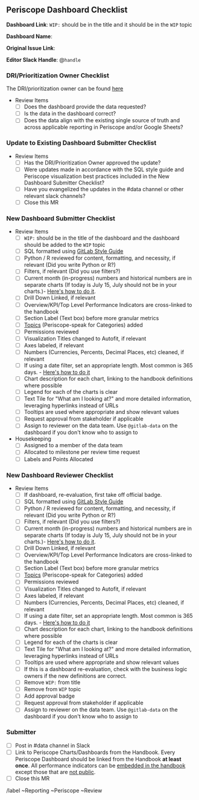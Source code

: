 ## Periscope Dashboard Checklist

<!--
Please complete all items. Ask questions in the #data slack channel
--->

**Dashboard Link**:
`WIP:` should be in the title and it should be in the `WIP` topic

**Dashboard Name**:

**Original Issue Link**:
<!--
If none, please include a description of the problem to be solved. 
--->

**Editor Slack Handle**: @`handle`

### DRI/Prioritization Owner Checklist

The DRI/prioritization owner can be found [here](https://about.gitlab.com/handbook/business-ops/data-team/#data-support-per-organization)

* Review Items
   * [ ] Does the dashboard provide the data requested?
   * [ ] Is the data in the dashboard correct?
   * [ ] Does the data align with the existing single source of truth and across applicable reporting in Periscope and/or Google Sheets?

### Update to Existing Dashboard Submitter Checklist

* Review Items
   * [ ] Has the DRI/Prioritization Owner approved the update?
   * [ ] Were updates made in accordance with the SQL style guide and Periscope visualization best practices included in the New Dashboard Submitter Checklist?
   * [ ] Have you evangelized the updates in the #data channel or other relevant slack channels?
   * [ ] Close this MR

### New Dashboard Submitter Checklist
* Review Items
   * [ ] `WIP:` should be in the title of the dashboard and the dashboard should be added to the `WIP` topic
   * [ ] SQL formatted using [GitLab Style Guide](https://about.gitlab.com/handbook/business-ops/data-team/sql-style-guide/)
   * [ ] Python / R reviewed for content, formatting, and necessity, if relevant (Did you write Python or R?)
   * [ ] Filters, if relevant (Did you use filters?)
   * [ ] Current month (in-progress) numbers and historical numbers are in separate charts  (If today is July 15, July should not be in your charts.)- [Here's how to do it](https://about.gitlab.com/handbook/business-ops/data-team/periscope/#filter-out-current-month-in-dashboard-queries).
   * [ ] Drill Down Linked, if relevant
   * [ ] Overview/KPI/Top Level Performance Indicators are cross-linked to the handbook
   * [ ] Section Label (Text box) before more granular metrics 
   * [ ] [Topics](https://doc.periscopedata.com/article/organizing-dashboards-with-topics) (Periscope-speak for Categories) added
   * [ ] Permissions reviewed
   * [ ] Visualization Titles changed to Autofit, if relevant
   * [ ] Axes labeled, if relevant
   * [ ] Numbers (Currencies, Percents, Decimal Places, etc) cleaned, if relevant
   * [ ] If using a date filter, set an appropriate length. Most common is 365 days. - [Here's how to do it](https://about.gitlab.com/handbook/business-ops/data-team/periscope/#working-with-date-range-filters)
   * [ ] Chart description for each chart, linking to the handbook definitions where possible
   * [ ] Legend for each of the charts is clear
   * [ ] Text Tile for "What am I looking at?" and more detailed information, leveraging hyperlinks instead of URLs
   * [ ] Tooltips are used where appropriate and show relevant values
   * [ ] Request approval from stakeholder if applicable
   * [ ] Assign to reviewer on the data team. Use `@gitlab-data` on the dashboard if you don't know who to assign to  

* Housekeeping
  - [ ] Assigned to a member of the data team
  - [ ] Allocated to milestone per review time request
  - [ ] Labels and Points Allocated

### New Dashboard Reviewer Checklist
* Review Items
   * [ ] If dashboard, re-evaluation, first take off official badge. 
   * [ ] SQL formatted using [GitLab Style Guide](https://about.gitlab.com/handbook/business-ops/data-team/sql-style-guide/)
   * [ ] Python / R reviewed for content, formatting, and necessity, if relevant (Did you write Python or R?)
   * [ ] Filters, if relevant (Did you use filters?)
   * [ ] Current month (in-progress) numbers and historical numbers are in separate charts  (If today is July 15, July should not be in your charts.)- [Here's how to do it](https://about.gitlab.com/handbook/business-ops/data-team/periscope/#filter-out-current-month-in-dashboard-queries).
   * [ ] Drill Down Linked, if relevant
   * [ ] Overview/KPI/Top Level Performance Indicators are cross-linked to the handbook
   * [ ] Section Label (Text box) before more granular metrics 
   * [ ] [Topics](https://doc.periscopedata.com/article/organizing-dashboards-with-topics) (Periscope-speak for Categories) added
   * [ ] Permissions reviewed
   * [ ] Visualization Titles changed to Autofit, if relevant
   * [ ] Axes labeled, if relevant
   * [ ] Numbers (Currencies, Percents, Decimal Places, etc) cleaned, if relevant
   * [ ] If using a date filter, set an appropriate length. Most common is 365 days. - [Here's how to do it](https://about.gitlab.com/handbook/business-ops/data-team/periscope/#working-with-date-range-filters)
   * [ ] Chart description for each chart, linking to the handbook definitions where possible
   * [ ] Legend for each of the charts is clear
   * [ ] Text Tile for "What am I looking at?" and more detailed information, leveraging hyperlinks instead of URLs
   * [ ] Tooltips are used where appropriate and show relevant values
   * [ ] If this is a dashboard re-evaluation, check with the business logic owners if the new definitions are correct. 
   * [ ] Remove `WIP:` from title
   * [ ] Remove from `WIP` topic
   * [ ] Add approval badge
   * [ ] Request approval from stakeholder if applicable
   * [ ] Assign to reviewer on the data team. Use `@gitlab-data` on the dashboard if you don't know who to assign to  

### Submitter 
   * [ ] Post in #data channel in Slack
   * [ ] Link to Periscope Charts/Dashboards from the Handbook. Every Periscope Dashboard should be linked from the Handbook **at least once**. All performance indicators can be [embedded in the handbook](https://about.gitlab.com/handbook/business-ops/data-team/periscope/#embedding-periscope-charts-in-the-handbook) except those that are [not public](https://about.gitlab.com/handbook/values/#not-public). 
   * [ ] Close this MR

/label ~Reporting ~Periscope ~Review